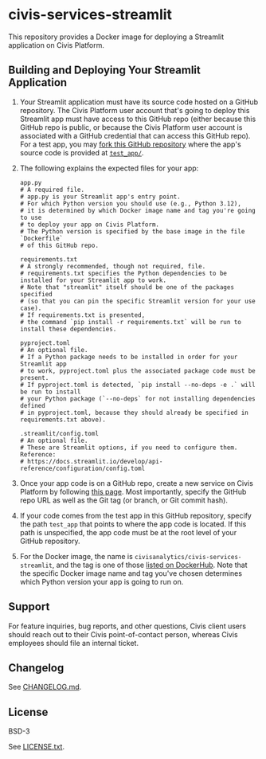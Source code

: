 # civis-services-streamlit

This repository provides a Docker image for deploying a Streamlit application
on Civis Platform.

## Building and Deploying Your Streamlit Application

1. Your Streamlit application must have its source code hosted on a GitHub repository.
   The Civis Platform user account that's going to deploy this Streamlit app must have
   access to this GitHub repo
   (either because this GitHub repo is public, or because the Civis Platform user account
   is associated with a GitHub credential that can access this GitHub repo).
   For a test app, you may [fork this GitHub repository](https://github.com/civisanalytics/civis-services-streamlit/fork)
   where the app's source code is provided at [`test_app/`](test_app).
2. The following explains the expected files for your app:

   ```shell
   app.py
   # A required file.
   # app.py is your Streamlit app's entry point.
   # For which Python version you should use (e.g., Python 3.12),
   # it is determined by which Docker image name and tag you're going to use
   # to deploy your app on Civis Platform.
   # The Python version is specified by the base image in the file `Dockerfile`
   # of this GitHub repo.

   requirements.txt
   # A strongly recommended, though not required, file.
   # requirements.txt specifies the Python dependencies to be installed for your Streamlit app to work.
   # Note that "streamlit" itself should be one of the packages specified
   # (so that you can pin the specific Streamlit version for your use case).
   # If requirements.txt is presented,
   # the command `pip install -r requirements.txt` will be run to install these dependencies.

   pyproject.toml
   # An optional file.
   # If a Python package needs to be installed in order for your Streamlit app
   # to work, pyproject.toml plus the associated package code must be present.
   # If pyproject.toml is detected, `pip install --no-deps -e .` will be run to install
   # your Python package (`--no-deps` for not installing dependencies defined
   # in pyproject.toml, because they should already be specified in requirements.txt above).

   .streamlit/config.toml
   # An optional file.
   # These are Streamlit options, if you need to configure them. Reference:
   # https://docs.streamlit.io/develop/api-reference/configuration/config.toml
   ```

3. Once your app code is on a GitHub repo, create a new service on Civis Platform
   by following [this page](https://support.civisanalytics.com/hc/en-us/articles/360001335031-Civis-Service-Deployment).
   Most importantly, specify the GitHub repo URL as well as the Git tag (or branch, or Git commit hash).
4. If your code comes from the test app in this GitHub repository,
   specify the path `test_app` that points to where the app code is located.
   If this path is unspecified, the app code must be at the root level of your GitHub repository.
5. For the Docker image, the name is `civisanalytics/civis-services-streamlit`,
   and the tag is one of those [listed on DockerHub](https://hub.docker.com/repository/docker/civisanalytics/civis-services-streamlit/tags).
   Note that the specific Docker image name and tag you've chosen determines which Python version
   your app is going to run on.

## Support

For feature inquiries, bug reports, and other questions,
Civis client users should reach out to their Civis point-of-contact person,
whereas Civis employees should file an internal ticket.

## Changelog

See [CHANGELOG.md](CHANGELOG.md).

## License

BSD-3

See [LICENSE.txt](LICENSE.txt).
